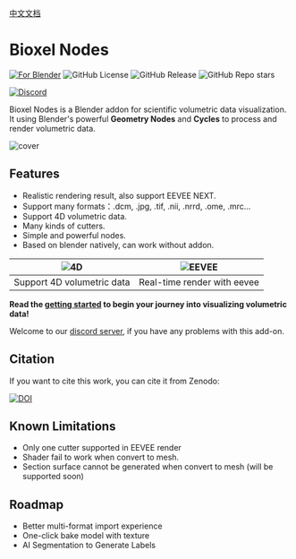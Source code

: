 [中文文档](https://uj6xfhbzp0.feishu.cn/wiki/LPKEwjooSivxjskWHlCcQznjnNf?from=from_copylink)

# Bioxel Nodes

[![For Blender](https://img.shields.io/badge/Blender-orange?style=for-the-badge&logo=blender&logoColor=white&color=black)](https://blender.org/)
![GitHub License](https://img.shields.io/github/license/OmooLab/BioxelNodes?style=for-the-badge&labelColor=black)
![GitHub Release](https://img.shields.io/github/v/release/OmooLab/BioxelNodes?style=for-the-badge&labelColor=black)
![GitHub Repo stars](https://img.shields.io/github/stars/OmooLab/BioxelNodes?style=for-the-badge&labelColor=black)

[![Discord](https://img.shields.io/discord/1265129134397587457?style=for-the-badge&logo=discord&label=Discord&labelColor=white&color=black)](https://discord.gg/pYkNyq2TjE)

Bioxel Nodes is a Blender addon for scientific volumetric data visualization. It using Blender's powerful **Geometry Nodes** and **Cycles** to process and render volumetric data.

![cover](https://omoolab.github.io/BioxelNodes/latest/assets/cover.png)

## Features

-   Realistic rendering result, also support EEVEE NEXT.
-   Support many formats：.dcm, .jpg, .tif, .nii, .nrrd, .ome, .mrc...
-   Support 4D volumetric data.
-   Many kinds of cutters.
-   Simple and powerful nodes.
-   Based on blender natively, can work without addon.

| ![4D](https://omoolab.github.io/BioxelNodes/latest/assets/4d-time.gif) | ![EEVEE](https://omoolab.github.io/BioxelNodes/latest/assets/eevee.gif) |
| :--------------------------------------------------------------------: | :---------------------------------------------------------------------: |
|                       Support 4D volumetric data                       |                       Real-time render with eevee                       |

**Read the [getting started](https://omoolab.github.io/BioxelNodes/latest/installation) to begin your journey into visualizing volumetric data!**

Welcome to our [discord server](https://discord.gg/pYkNyq2TjE), if you have any problems with this add-on.

## Citation

If you want to cite this work, you can cite it from Zenodo:

[![DOI](https://zenodo.org/badge/786623459.svg)](https://zenodo.org/badge/latestdoi/786623459)

## Known Limitations

-   Only one cutter supported in EEVEE render
-   Shader fail to work when convert to mesh.
-   Section surface cannot be generated when convert to mesh (will be supported soon)

## Roadmap

-   Better multi-format import experience
-   One-click bake model with texture
-   AI Segmentation to Generate Labels
